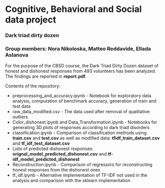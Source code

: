 # Cognitive, Behavioral and Social data project
### Dark triad dirty dozen

### Group members: Nora Nikoloska, Matteo Reddavide, Ellada Aslanova

For the purpose of the CBSD course, the Dark Triad Dirty Dozen dataset of honest and dishonest responses 
from 493 volunteers has been analyzed. The findings are reported in **report.pdf**.

Contents of the repository:

- preprocessing_and_accuracy.ipynb - Notebook for exploratory data analysis, computation of benchmark accuracy, generation of train and test data
- raw_data_modified.csv - The data used after removal of qualitative outliers
- Color_dishonest.ipynb and Data_Transformation.ipynb - Notebooks for generating 3D plots of responses according to dark triad disorders
- classification.ipynb - Comparison of classification methods using **train.csv** and **test.csv** as well as modified data: **tfidf_train_dataset.csv**
and **tf_idf_test_dataset.csv**
- Lists of predicted dishonest responses: **orignal_model_predicted_dishonest.csv** and **tf-idf_model_predicted_dishonest**
- Reconstruction.ipynb - Comparison of regressors for reconstructing honest responses from the dishonest ones
- tf_idf.ipynb - Alternative implementation of TF-IDF not used in the analysis and comparison with the sklearn implementation
